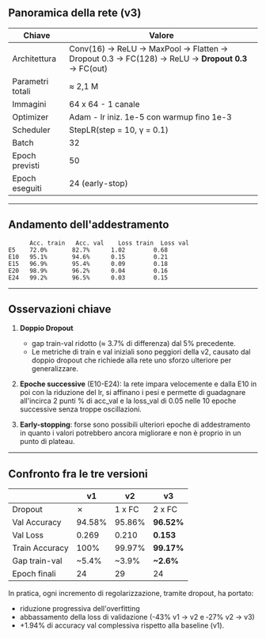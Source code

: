 ## Panoramica della rete (v3)

| Chiave | Valore |
|------|--------|
| Architettura | Conv(16) → ReLU → MaxPool → Flatten → Dropout 0.3 → FC(128) → ReLU → **Dropout 0.3** → FC(out) |
| Parametri totali | ≈ 2,1 M |
| Immagini | 64 x 64 - 1 canale |
| Optimizer | Adam - lr iniz. 1e-5 con warmup fino 1e-3 |
| Scheduler | StepLR(step = 10, γ = 0.1) |
| Batch | 32 |
| Epoch previsti | 50 |
| Epoch eseguiti | 24 (early-stop) |

---

## Andamento dell'addestramento

```text
      Acc. train   Acc. val    Loss train  Loss val
E5    72.0%       82.7%      1.02        0.68
E10   95.1%       94.6%      0.15        0.21
E15   96.9%       95.4%      0.09        0.18
E20   98.9%       96.2%      0.04        0.16
E24   99.2%       96.5%      0.03        0.15  
```

---

## Osservazioni chiave  
1. **Doppio Dropout**  
   - gap train-val ridotto (≈ 3.7% di differenza) dal 5% precedente. 
   - Le metriche di train e val iniziali sono peggiori della v2, causato dal doppio dropout che richiede alla rete uno sforzo ulteriore per generalizzare.

2. **Epoche successive** (E10-E24): la rete impara velocemente e dalla E10 in poi con la riduzione del lr, si affinano i pesi e permette di guadagnare all'incirca 2 punti % di acc_val e la loss_val di 0.05 nelle 10 epoche successive senza troppe oscillazioni.

3. **Early-stopping**: forse sono possibili ulteriori epoche di addestramento in quanto i valori potrebbero ancora migliorare e non è proprio in un punto di plateau.

---

## Confronto fra le tre versioni

|  | v1 | v2 | v3 |
|---|---|---|---|
| Dropout | ✗ | 1 x FC | 2 x FC |
| Val Accuracy | 94.58% | 95.86% | **96.52%** |
| Val Loss | 0.269 | 0.210 | **0.153** |
| Train Accuracy | 100% | 99.97% | **99.17%** |
| Gap train-val | ~5.4% | ~3.9% | **~2.6%** |
| Epoch finali | 24 | 29 | 24 |

In pratica, ogni incremento di regolarizzazione, tramite dropout, ha portato:  
   - riduzione progressiva dell'overfitting  
   - abbassamento della loss di validazione (-43% v1 → v2 e ‑27% v2 → v3)  
   - +1.94% di accuracy val complessiva rispetto alla baseline (v1).
